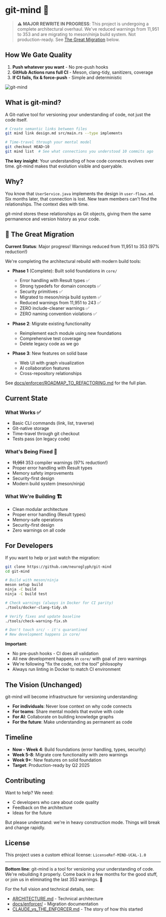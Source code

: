 # git-mind 🧠

> **⚠️ MAJOR REWRITE IN PROGRESS**: This project is undergoing a complete architectural overhaul. We've reduced warnings from 11,951 to 353 and are migrating to meson/ninja build system. Not production-ready. See [The Great Migration](#the-great-migration) below.

## How We Gate Quality

1. **Push whatever you want** - No pre-push hooks
2. **GitHub Actions runs full CI** - Meson, clang-tidy, sanitizers, coverage  
3. **If CI fails, fix & force-push** - Simple and deterministic

![git-mind](./assets/images/wide-logo.png)

## What is git-mind?

A Git-native tool for versioning your understanding of code, not just the code itself.

```bash
# Create semantic links between files
git mind link design.md src/main.rs --type implements

# Time-travel through your mental model
git checkout HEAD~10
git mind list  # See what connections you understood 10 commits ago
```

**The key insight**: Your understanding of how code connects evolves over time. git-mind makes that evolution visible and queryable.

## Why?

You know that `UserService.java` implements the design in `user-flows.md`. Six months later, that connection is lost. New team members can't find the relationships. The context dies with time.

git-mind stores these relationships as Git objects, giving them the same permanence and version history as your code.

## 🚧 The Great Migration

**Current Status**: Major progress! Warnings reduced from 11,951 to 353 (97% reduction!)

We're completing the architectural rebuild with modern build tools:

- **Phase 1** (Complete): Built solid foundations in `core/`
  - Error handling with Result types ✅
  - Strong typedefs for domain concepts ✅
  - Security primitives ✅
  - Migrated to meson/ninja build system ✅
  - Reduced warnings from 11,951 to 243 ✅
  - ZERO include-cleaner warnings ✅
  - ZERO naming convention violations ✅

- **Phase 2**: Migrate existing functionality
  - Reimplement each module using new foundations
  - Comprehensive test coverage
  - Delete legacy code as we go

- **Phase 3**: New features on solid base
  - Web UI with graph visualization
  - AI collaboration features
  - Cross-repository relationships

See [docs/enforcer/ROADMAP_TO_REFACTORING.md](docs/enforcer/ROADMAP_TO_REFACTORING.md) for the full plan.

## Current State

### What Works ✅
- Basic CLI commands (link, list, traverse)
- Git-native storage
- Time-travel through git checkout
- Tests pass (on legacy code)

### What's Being Fixed 🔧
- ~~11,951~~ 353 compiler warnings (97% reduction!)
- Proper error handling with Result types
- Memory safety improvements
- Security-first design
- Modern build system (meson/ninja)

### What We're Building 🏗️
- Clean modular architecture
- Proper error handling (Result types)
- Memory-safe operations
- Security-first design
- Zero warnings on all code

## For Developers

If you want to help or just watch the migration:

```bash
git clone https://github.com/neuroglyph/git-mind
cd git-mind

# Build with meson/ninja
meson setup build
ninja -C build
ninja -C build test

# Check warnings (always in Docker for CI parity)
./tools/docker-clang-tidy.sh

# Verify fixes and update baseline
./tools/check-warning-fix.sh

# Don't touch src/ - it's quarantined
# New development happens in core/
```

**Important**: 
- No pre-push hooks - CI does all validation
- All new development happens in `core/` with goal of zero warnings
- We're following "fix the code, not the tool" philosophy
- Always run linting in Docker to match CI environment

## The Vision (Unchanged)

git-mind will become infrastructure for versioning understanding:

- **For individuals**: Never lose context on why code connects
- **For teams**: Share mental models that evolve with code
- **For AI**: Collaborate on building knowledge graphs
- **For the future**: Make understanding as permanent as code

## Timeline

- **Now - Week 4**: Build foundations (error handling, types, security)
- **Week 5-8**: Migrate core functionality with zero warnings
- **Week 9+**: New features on solid foundation
- **Target**: Production-ready by Q2 2025

## Contributing

Want to help? We need:
- C developers who care about code quality
- Feedback on the architecture
- Ideas for the future

But please understand: we're in heavy construction mode. Things will break and change rapidly.

## License

This project uses a custom ethical license: `LicenseRef-MIND-UCAL-1.0`

---

**Bottom line**: git-mind is a tool for versioning your understanding of code. We're rebuilding it properly. Come back in a few months for the good stuff, or join us in eliminating the last 353 warnings. 🎯

For the full vision and technical details, see:
- [ARCHITECTURE.md](ARCHITECTURE.md) - Technical architecture
- [docs/enforcer/](docs/enforcer/) - Migration documentation
- [CLAUDE_vs_THE_ENFORCER.md](CLAUDE_vs_THE_ENFORCER.md) - The story of how this started
